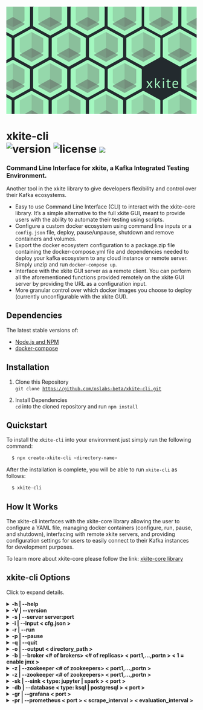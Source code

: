 ![xkite CLI](https://raw.githubusercontent.com/oslabs-beta/xkite/main/images/banner_800x450.png)
# xkite-cli <br> ![version](https://img.shields.io/badge/version-1.0.5-blue.svg) ![license](https://img.shields.io/badge/license-MIT-blue.svg) <span><a href="https://xkite.io/"><img src="https://img.shields.io/twitter/url/http/shields.io.svg?style=social" /></a></span>

### Command Line Interface for xkite, a Kafka Integrated Testing Environment.
Another tool in the xkite library to give developers flexibility and control over their Kafka ecosystems.

- Easy to use Command Line Interface (CLI) to interact with the xkite-core library. It’s a simple alternative to the full xkite GUI, meant to provide users with the ability to automate their testing using scripts.
- Configure a custom docker ecosystem using command line inputs or a <code>config.json</code> file, deploy, pause/unpause, shutdown and remove containers and volumes.
- Export the docker ecosystem configuration to a package.zip file containing the docker-compose.yml file and dependencies needed to deploy your kafka ecosystem to any cloud instance or remote server. Simply unzip and run `docker-compose up`.
- Interface with the xkite GUI server as a remote client. You can perform all the aforementioned functions provided remotely on the xkite GUI server by providing the URL as a configuration input.
- More granular control over which docker images you choose to deploy (currently unconfigurable with the xkite GUI).

## Dependencies
The latest stable versions of: 
- <a href="https://nodejs.org/en/">Node.js and NPM</a>
- <a href="https://docs.docker.com/compose/install/">docker-compose</a>

## Installation
1) Clone this Repository <br>
<code>git clone https://github.com/oslabs-beta/xkite-cli.git</code>

2) Install Dependencies <br>
<code>cd</code> into the cloned repository and run <code>npm install</code>

## Quickstart

To install the <code>xkite-cli</code> into your environment just simply run the following command:

```sh
  $ npx create-xkite-cli <directory-name>
```

After the installation is complete, you will be able to run <code>xkite-cli</code> as follows:

```sh
  $ xkite-cli
```

## How It Works

The xkite-cli interfaces with the xkite-core library allowing the user to configure a YAML file, managing docker containers (configure, run, pause, and shutdown), interfacing with remote xkite servers, and providing configuration settings for users to easily connect to their Kafka instances for development purposes.

To learn more about xkite-core please follow the link: <a href="https://github.com/oslabs-beta/xkite-core">xkite-core library</a>

## xkite-cli Options

Click to expand details.

</details>

<details><summary><b>-h | --help</b></summary>

Displays all the valid options for xkite-cli utility.

```sh
$ xkite-cli --help
       _    _ _
 __  _| | _(_) |_ ___
 \ \/ / |/ / | __/ _ \
  >  <|   <| | ||  __/
 /_/\_\_|\_\_|\__\___|

Usage: xkite-cli [options]

CLI for xkite, an Apache Kafka Prototype and Test Tool

Options:
  -V, --version                                                                   output the version number
  -s, --server <server:port>                                                      connect to an xkite server: i.e xkite-cli -s http://localhost:3000
  -i, --input <value>                                                             Input configuration file for xkite
  -b, --broker <# of brokers> <# of replicas> <port1,...,portn> <1 = enable jmx>  Kafka broker setup (default to 1 if not chosen)
  -z, --zookeeper <# of zookeepers> <port1,...,portn>                             Zookeeper setup (default to 1 if not chosen)
  -db, --database <type: ksql | postgresql> <port>                                Creates Source Database (default none if not chosen)
  -sk, --sink <type: jupyter | spark> <port>                                      Creates Sink at specified port (default none if not chosen)
  -gr, --grafana <port>                                                           Creates Grafana instance at specified port (default none if not chosen
  -pr, --prometheus <port> <scrape_interval> <evaluation_interval>                Creates Prometheus instance at specified port with settings for scrape and eval interval (in seconds)
  -r --run                                                                        Runs configured docker instances
  -p --pause                                                                      Pauses active docker instances
  -q --quit                                                                       Shuts down all docker instances and removes associated container/volumes
  -h, --help                                                                      display help for command
```

</details>

<details><summary><b>-V | --version</b></summary>

Displays the version of xkite-cli utility.

```sh
$ xkite-cli -V
       _    _ _
 __  _| | _(_) |_ ___
 \ \/ / |/ / | __/ _ \
  >  <|   <| | ||  __/
 /_/\_\_|\_\_|\__\___|

1.0.5
```

</details>

<details><summary><b>-s | --server server:port </b></summary>

Connect to a remote xkite instance such as xkite-GUI.

```sh
$ xkite-cli -s http://localhost:3000
       _    _ _
 __  _| | _(_) |_ ___
 \ \/ / |/ / | __/ _ \
  >  <|   <| | ||  __/
 /_/\_\_|\_\_|\__\___|

 Kite remote server state = Connected
```

</details>

<details><summary><b>-i | --input < cfg.json > </b></summary>

Configure a local instance of Kite using the input cfg.json. Note: an example file can be found under the reference directory.

Click to expand details.

<details><summary><b>cfg.json Format </b></summary>
Not all fields are required, those that are not are tagged as optional below. The user may choose to not inlude the optional fields for their application's needs. For more details on the KiteConfig format please see the <a href="https://github.com/oslabs-beta/xkite-core">xkite-core library</a>.

```
{
  "kafka": {
    "brokers": {
      "size": 2,
      "id": [101, 102], //optional - broker id
      "replicas": 2, //optional - number of replicas
      "ports": { //optional
        "brokers": [9092, 9093], // optional - external broker ports
        "metrics": 29092, // optional - confluent metric interface on docker net
        "jmx": [9991, 9992]; // optional - broker interface with jmx on docker net
      };
    };
    "zookeepers": {
      "size": 1;
      "ports": { //optional
        "peer": { //optional
          //does not need to be configurable, docker net only
          "internal": 2888, //optional
          "external": 3888, //optional
        };
        "client": [2181], //optional - external interface with zookeeper
      };
    };
    "jmx": { //optional
      "ports": [5566, 5567], //optional - external host port to interface with port
    };
    "spring": { //optional
      "port": 8080; //optional - external host port to interface with 8080
    };
  },
  "db": { // optional
    "name": "ksql", // either "ksql" or "postgres"
    "port": 8088, //optional - external port
    "postgresql": { // optional
      "username": "ADMIN",
      "password": "ADMIN",
      "dbname": "xkiteDB",
    };
    "ksql": { // optional
      "schema_port": 8180, //optional
    };
    "kafkaconnect": { //optional
      "port": 9000,
    };
  },
  "sink": { //optional
    "name": "spark", // either 'jupyter' | 'spark';
    "port": 9191, //optional - external webgui interface port
    "rpc_port": 7077, //optional
    "kafkaconnect": { //optional
      "port": 9001, // optional
    };
  },
  "grafana": { //optional
    "port": 3050, //optional
  },
  "prometheus": { //optional
    "port": 9090, //optional
    "scrape_interval": 10, //optional - seconds
    "evaluation_interval": 5, //optional - seconds
  },
}
```

</details>

<b>Example:</b>

```sh
$ xkite-cli -i reference/cfg.json
       _    _ _
 __  _| | _(_) |_ ___
 \ \/ / |/ / | __/ _ \
  >  <|   <| | ||  __/
 /_/\_\_|\_\_|\__\___|

Configuring docker instances...
creating Kite Config yml...
creating zookeepers...
creating brokers...
yaml configuration complete...
```

</details>

<details><summary><b>-r | --run </b></summary>

Deploys or unpauses the configured xkite instance depending on the Kite state. If the configuration is pointing to a remote server instance of xkite, it will be run on the remote server.

<details><summary><b>Example of deploying --></b></summary>

```sh
$ xkite-cli -r
       _    _ _
 __  _| | _(_) |_ ___
 \ \/ / |/ / | __/ _ \
  >  <|   <| | ||  __/
 /_/\_\_|\_\_|\__\___|

Deploying docker instances...
deploying docker containers...
Building with native build. Learn about native build in Compose here: https://docs.docker.com/go/compose-native-build/
Creating network "download_default" with the default driver
Creating volume "download_jupyterhub_data" with local driver
Creating volume "download_dashboards" with local driver
Creating volume "download_provisioning" with local driver
Creating volume "download_postgresql" with local driver
Creating postgresql ...
Creating prometheus ...
Creating zookeeper2 ...
Creating spark      ...
Creating zookeeper1 ...
Creating spark      ... done
Creating prometheus ... done
Creating grafana    ...
Creating postgresql ... done
Creating zookeeper2 ... done
Creating zookeeper1 ... done
Creating kafka2     ...
Creating kafka1     ...
Creating grafana    ... done
Creating kafka1     ... done
Creating jmx-kafka1 ...
Creating kafka2     ... done
Creating spring     ...
Creating kafka_connect_sink ...
Creating kafka_connect_src  ...
Creating jmx-kafka2         ...
Creating jmx-kafka2         ... done
Creating spring             ... done
Creating jmx-kafka1         ... done
Creating kafka_connect_sink ... done
Creating kafka_connect_src  ... done
$
```

</details>

<details><summary><b>Example of unpausing --></b></summary>

```sh
$ xkite-cli -r
       _    _ _
 __  _| | _(_) |_ ___
 \ \/ / |/ / | __/ _ \
  >  <|   <| | ||  __/
 /_/\_\_|\_\_|\__\___|

Unpausing all docker instances...
Unpausing postgresql ...
Unpausing postgresql ... done
Unpausing kafka_connect_src ...
Unpausing kafka_connect_src ... done
Unpausing kafka_connect_sink ...
Unpausing kafka_connect_sink ... done
Unpausing spark ...
Unpausing spark ... done
Unpausing prometheus ...
Unpausing prometheus ... done
Unpausing grafana ...
Unpausing grafana ... done
Unpausing zookeeper1 ...
Unpausing zookeeper1 ... done
Unpausing zookeeper2 ...
Unpausing zookeeper2 ... done
Unpausing kafka1 ...
Unpausing kafka1 ... done
Unpausing jmx-kafka1 ...
Unpausing jmx-kafka1 ... done
Unpausing kafka2 ...
Unpausing kafka2 ... done
Unpausing jmx-kafka2 ...
Unpausing jmx-kafka2 ... done
Unpausing spring ...
Unpausing spring ... done
$
```

</details>

</details>

<details><summary><b>-p | --pause </b></summary>

Deploys or unpauses the configured xkite instance depending on the Kite state. If the configuration is pointing to a remote server instance of xkite, it will be run on the remote server.

<b>Example of pausing</b>

```sh
$ xkite-cli -p
       _    _ _
 __  _| | _(_) |_ ___
 \ \/ / |/ / | __/ _ \
  >  <|   <| | ||  __/
 /_/\_\_|\_\_|\__\___|

Pausing all docker instances...
Pausing postgresql ...
Pausing postgresql ... done
Pausing kafka_connect_src ...
Pausing kafka_connect_src ... done
Pausing kafka_connect_sink ...
Pausing kafka_connect_sink ... done
Pausing spark ...
Pausing spark ... done
Pausing prometheus ...
Pausing prometheus ... done
Pausing grafana ...
Pausing grafana ... done
Pausing zookeeper1 ...
Pausing zookeeper1 ... done
Pausing zookeeper2 ...
Pausing zookeeper2 ... done
Pausing kafka1 ...
Pausing kafka1 ... done
Pausing jmx-kafka1 ...
Pausing jmx-kafka1 ... done
Pausing kafka2 ...
Pausing kafka2 ... done
Pausing jmx-kafka2 ...
Pausing jmx-kafka2 ... done
Pausing spring ...
Pausing spring ... done
$
```

</details>

<details><summary><b>-q | --quit</b></summary>

Shuts down any running xkite instances and removes all the associated container and volumes. If the configuration is pointing to a remote server instance of xkite, it will be run on the remote server.

```sh
$ xkite-cli -q
       _    _ _
 __  _| | _(_) |_ ___
 \ \/ / |/ / | __/ _ \
  >  <|   <| | ||  __/
 /_/\_\_|\_\_|\__\___|

Shutting down docker instances and removing volumes...
Stopping spring             ...
Stopping jmx-kafka2         ...
Stopping kafka_connect_src  ...
Stopping kafka_connect_sink ...
Stopping jmx-kafka1         ...
Stopping kafka2             ...
Stopping kafka1             ...
Stopping grafana            ...
Stopping prometheus         ...
Stopping zookeeper1         ...
Stopping spark              ...
Stopping zookeeper2         ...
Stopping postgresql         ...
Stopping grafana            ... done
Stopping postgresql         ... done
Stopping spring             ... done
Stopping prometheus         ... done
Stopping jmx-kafka2         ... done
Stopping jmx-kafka1         ... done
Stopping kafka_connect_sink ... done
Stopping kafka_connect_src  ... done
Stopping kafka2             ... done
Stopping spark              ... done
Stopping kafka1             ... done
Stopping zookeeper2         ... done
Stopping zookeeper1         ... done
Removing spring             ...
Removing jmx-kafka2         ...
Removing kafka_connect_src  ...
Removing kafka_connect_sink ...
Removing jmx-kafka1         ...
Removing kafka2             ...
Removing kafka1             ...
Removing grafana            ...
Removing prometheus         ...
Removing zookeeper1         ...
Removing spark              ...
Removing zookeeper2         ...
Removing postgresql         ...
Removing jmx-kafka1         ... done
Removing jmx-kafka2         ... done
Removing spark              ... done
Removing grafana            ... done
Removing spring             ... done
Removing kafka2             ... done
Removing prometheus         ... done
Removing kafka_connect_src  ... done
Removing kafka1             ... done
Removing kafka_connect_sink ... done
Removing postgresql         ... done
Removing zookeeper2         ... done
Removing zookeeper1         ... done
Removing network download_default
Removing volume download_jupyterhub_data
Removing volume download_dashboards
Removing volume download_provisioning
Removing volume download_postgresql
$
```

</details>

<details><summary><b>-o | --output < directory_path > </b></summary>

Provides the package.zip file containing the configuration needed to deploy the docker ecosystem on a cloud or external server instance. If the configuration is pointing to a remote server instance of xkite, it will be retrieved from the remote server.

```sh
$ xkite-cli -o .
       _    _ _
 __  _| | _(_) |_ ___
 \ \/ / |/ / | __/ _ \
  >  <|   <| | ||  __/
 /_/\_\_|\_\_|\__\___|

Getting package build zip...
$ ls package.zip  -lth
-rw-rw-r-- 1 user user 69M Mar 15 13:47 package.zip
$ unzip -l package.zip
Archive:  package.zip
  Length      Date    Time    Name
---------  ---------- -----   ----
        0  2023-03-15 13:47   config/
    10605  2023-03-15 13:47   config/cfg.json
     8736  2023-03-15 13:47   docker-compose.yml
        0  2023-03-15 13:47   grafana/
        0  2023-03-15 13:47   grafana/dashboards/
   117425  2023-03-15 13:47   grafana/dashboards/kafka-metrics_rev4.json
        0  2023-03-15 13:47   grafana/provisioning/
        0  2023-03-15 13:47   grafana/provisioning/dashboards/
      869  2023-03-15 13:47   grafana/provisioning/dashboards/metrics.yaml
        0  2023-03-15 13:47   grafana/provisioning/datasources/
     1532  2023-03-15 13:47   grafana/provisioning/datasources/datasource.yaml
        0  2023-03-15 13:47   jmx/
        0  2023-03-15 13:47   jmx/exporter/
    24808  2023-03-15 13:47   jmx/exporter/template.yml
    15914  2023-03-15 13:47   jmx/jmxConfigKafka1.yml
    15914  2023-03-15 13:47   jmx/jmxConfigKafka2.yml
        0  2023-03-15 13:47   kafkaconnect/
      152  2023-03-15 13:47   kafkaconnect/Dockerfile
      540  2023-03-15 13:47   kafkaconnect/README.md
        0  2023-03-15 13:47   ksql/
     2534  2023-03-15 13:47   ksql/testscript.sql
        0  2023-03-15 13:47   postgresql/
     1338  2023-03-15 13:47   postgresql/init.sql
        0  2023-03-15 13:47   prometheus/
      227  2023-03-15 13:47   prometheus/prometheus.yml
        0  2023-03-15 13:47   spring/
 75383987  2023-03-15 13:47   spring/app.jar
      755  2023-03-15 13:47   spring/application.yml
---------                     -------
 75585336                     28 files
```

</details>

<details><summary><b>-b | --broker <# of brokers> <# of replicas> < port1,...,portn > < 1 = enable jmx ></b></summary>

Creates a configuration of Kafka brokers as defined in the the input arguments. If no zookeeper configuration is added, it will default to only one zookeeper container. See example below:

```sh
$ xkite-cli -b 2 2 9092,9093
       _    _ _
 __  _| | _(_) |_ ___
 \ \/ / |/ / | __/ _ \
  >  <|   <| | ||  __/
 /_/\_\_|\_\_|\__\___|

Configuring docker instances...
creating Kite Config yml...
creating zookeepers...
creating brokers...
yaml configuration complete...
$ xkite-cli -r
       _    _ _
 __  _| | _(_) |_ ___
 \ \/ / |/ / | __/ _ \
  >  <|   <| | ||  __/
 /_/\_\_|\_\_|\__\___|

Deploying docker instances...
deploying docker containers...
Building with native build. Learn about native build in Compose here: https://docs.docker.com/go/compose-native-build/
Creating network "download_default" with the default driver
Creating volume "download_jupyterhub_data" with local driver
Creating volume "download_dashboards" with local driver
Creating volume "download_provisioning" with local driver
Creating zookeeper1 ...
Creating zookeeper1 ... done
Creating kafka2     ...
Creating kafka1     ...
Creating kafka2     ... done
Creating kafka1     ... done
docker deployment successful

```

</details>

<details><summary><b>-z | --zookeeper <# of zookeepers> < port1,...,portn ></b></summary>

Creates a configuration of Kafka Zookeepers as defined in the the input arguments. If no broker configuration is added, it will default to using two broker containers. See example below:

```sh
$ xkite-cli -z 2 2181,2182
       _    _ _
 __  _| | _(_) |_ ___
 \ \/ / |/ / | __/ _ \
  >  <|   <| | ||  __/
 /_/\_\_|\_\_|\__\___|

Configuring docker instances...
creating Kite Config yml...
creating zookeepers...
creating brokers...
yaml configuration complete...
$ xkite-cli -r
       _    _ _
 __  _| | _(_) |_ ___
 \ \/ / |/ / | __/ _ \
  >  <|   <| | ||  __/
 /_/\_\_|\_\_|\__\___|

Deploying docker instances...
deploying docker containers...
Building with native build. Learn about native build in Compose here: https://docs.docker.com/go/compose-native-build/
Creating network "download_default" with the default driver
Creating volume "download_jupyterhub_data" with local driver
Creating volume "download_dashboards" with local driver
Creating volume "download_provisioning" with local driver
Creating zookeeper1 ...
Creating zookeeper1 ... done
Creating zookeeper1 ... done
Creating zookeeper2 ... done
Creating kafka2     ...
Creating kafka1     ...
Creating kafka2     ... done
Creating kafka1     ... done
docker deployment successful

```

</details>

<details><summary><b>-z | --zookeeper <# of zookeepers> < port1,...,portn ></b></summary>

Creates a configuration of Kafka Zookeepers as defined in the the input arguments. If no broker configuration is added, it will default to using two broker containers. See example below:

```sh
$ xkite-cli -z 2 2181,2182
       _    _ _
 __  _| | _(_) |_ ___
 \ \/ / |/ / | __/ _ \
  >  <|   <| | ||  __/
 /_/\_\_|\_\_|\__\___|

Configuring docker instances...
creating Kite Config yml...
creating zookeepers...
creating brokers...
yaml configuration complete...
$ xkite-cli -r
       _    _ _
 __  _| | _(_) |_ ___
 \ \/ / |/ / | __/ _ \
  >  <|   <| | ||  __/
 /_/\_\_|\_\_|\__\___|

Deploying docker instances...
deploying docker containers...
Building with native build. Learn about native build in Compose here: https://docs.docker.com/go/compose-native-build/
Creating network "download_default" with the default driver
Creating volume "download_jupyterhub_data" with local driver
Creating volume "download_dashboards" with local driver
Creating volume "download_provisioning" with local driver
Creating zookeeper1 ...
Creating zookeeper1 ... done
Creating zookeeper1 ... done
Creating zookeeper2 ... done
Creating kafka2     ...
Creating kafka1     ...
Creating kafka2     ... done
Creating kafka1     ... done
docker deployment successful

```

</details>

<details><summary><b>-sk | --sink < type: jupyter | spark > < port > </b></summary>

Creates a configuration with the sink provided. The sink can be either 'jupyter' or 'spark' at this time. If no Broker or Zookeepers are defined in the the input arguments. A default or two brokers and one zookeeper containers will be used. See example below:

```sh
$ xkite-cli -sk jupyter
       _    _ _
 __  _| | _(_) |_ ___
 \ \/ / |/ / | __/ _ \
  >  <|   <| | ||  __/
 /_/\_\_|\_\_|\__\___|

Configuring docker instances...
creating Kite Config yml...
creating zookeepers...
creating brokers...
yaml configuration complete...
$ xkite-cli -r
       _    _ _
 __  _| | _(_) |_ ___
 \ \/ / |/ / | __/ _ \
  >  <|   <| | ||  __/
 /_/\_\_|\_\_|\__\___|

Deploying docker instances...
deploying docker containers...
Building with native build. Learn about native build in Compose here: https://docs.docker.com/go/compose-native-build/
Creating network "download_default" with the default driver
Creating volume "download_jupyterhub_data" with local driver
Creating volume "download_dashboards" with local driver
Creating volume "download_provisioning" with local driver
Pulling jupyter (jupyterhub/jupyterhub:)...
latest: Pulling from jupyterhub/jupyterhub
Digest: sha256:0d20df5083b3bc200c143fa1cef61fd11a103f1e8f5324a6c34bc77b97a22bba
Status: Downloaded newer image for jupyterhub/jupyterhub:latest
Creating zookeeper1 ...
Creating jupyter    ...
Creating jupyter    ... done
Creating zookeeper1 ... done
Creating kafka1     ...
Creating kafka2     ...
Creating kafka2     ... done
Creating kafka1     ... done
Creating kafka_connect_sink ...
Creating kafka_connect_sink ... done
docker deployment successful
```

</details>

<details><summary><b>-db | --database < type: ksql | postgresql > < port > </b></summary>

Creates a configuration with the database source provided. The souce can be either 'ksql' or 'postgresql' at this time. If no Broker or Zookeepers are defined in the the input arguments. A default or two brokers and one zookeeper containers will be used. See example below:

```sh
$ xkite-cli -db ksql
       _    _ _
 __  _| | _(_) |_ ___
 \ \/ / |/ / | __/ _ \
  >  <|   <| | ||  __/
 /_/\_\_|\_\_|\__\___|

Configuring docker instances...
creating Kite Config yml...
creating zookeepers...
creating brokers...
yaml configuration complete...
$ xkite-cli -r
       _    _ _
 __  _| | _(_) |_ ___
 \ \/ / |/ / | __/ _ \
  >  <|   <| | ||  __/
 /_/\_\_|\_\_|\__\___|

Deploying docker instances...
deploying docker containers...
Building with native build. Learn about native build in Compose here: https://docs.docker.com/go/compose-native-build/
Creating network "download_default" with the default driver
Creating volume "download_jupyterhub_data" with local driver
Creating volume "download_dashboards" with local driver
Creating volume "download_provisioning" with local driver
Pulling ksql (confluentinc/ksqldb-server:)...
latest: Pulling from confluentinc/ksqldb-server

```

</details>

<details><summary><b>-gr | --grafana < port > </b></summary>

Creates a configuration with a grafana container at external port provided. If no Broker or Zookeepers are defined in the the input arguments it will use two brokers, one zookeeper, a prometheus, a spring and a JMX instances for the configuration. See example below:

```sh
$ xkite-cli -gr 3050
       _    _ _
 __  _| | _(_) |_ ___
 \ \/ / |/ / | __/ _ \
  >  <|   <| | ||  __/
 /_/\_\_|\_\_|\__\___|

Configuring docker instances...
creating Kite Config yml...
creating zookeepers...
creating brokers...
yaml configuration complete...
$ xkite-cli -r
       _    _ _
 __  _| | _(_) |_ ___
 \ \/ / |/ / | __/ _ \
  >  <|   <| | ||  __/
 /_/\_\_|\_\_|\__\___|

Deploying docker instances...
deploying docker containers...
Building with native build. Learn about native build in Compose here: https://docs.docker.com/go/compose-native-build/
Creating network "download_default" with the default driver
Creating volume "download_jupyterhub_data" with local driver
Creating volume "download_dashboards" with local driver
Creating volume "download_provisioning" with local driver
Creating prometheus ...
Creating zookeeper1 ...
Creating prometheus ... done
Creating grafana    ...
Creating zookeeper1 ... done
Creating kafka1     ...
Creating kafka2     ...
Creating grafana    ... done
Creating kafka2     ... done
Creating kafka1     ... done
Creating jmx-kafka2 ...
Creating jmx-kafka1 ...
Creating spring     ...
Creating jmx-kafka2 ... done
Creating spring     ... done
Creating jmx-kafka1 ... done
docker deployment successful
```

</details>

<details><summary><b>-pr | --prometheus < port > < scrape_interval > < evaluation_interval ></b></summary>

Creates a configuration with a prometheus container at external port provided and with scrape/evaluation interval settings. If no interval settings are provide, then defaults will be used. If no Broker or Zookeepers are defined in the the input arguments it will use two brokers, one zookeeper, a spring and a JMX instances for the configuration. See example below:

```sh
$ xkite-cli -pr 9099 20 10
       _    _ _
 __  _| | _(_) |_ ___
 \ \/ / |/ / | __/ _ \
  >  <|   <| | ||  __/
 /_/\_\_|\_\_|\__\___|

Configuring docker instances...
creating Kite Config yml...
creating zookeepers...
creating brokers...
yaml configuration complete...
$ xkite-cli -r
       _    _ _
 __  _| | _(_) |_ ___
 \ \/ / |/ / | __/ _ \
  >  <|   <| | ||  __/
 /_/\_\_|\_\_|\__\___|

Deploying docker instances...
deploying docker containers...
Building with native build. Learn about native build in Compose here: https://docs.docker.com/go/compose-native-build/
Creating network "download_default" with the default driver
Creating volume "download_jupyterhub_data" with local driver
Creating volume "download_dashboards" with local driver
Creating volume "download_provisioning" with local driver
Creating zookeeper1 ...
Creating prometheus ...
Creating prometheus ... done
Creating zookeeper1 ... done
Creating kafka2     ...
Creating kafka1     ...
Creating kafka2     ... done
Creating kafka1     ... done
Creating jmx-kafka2 ...
Creating spring     ...
Creating jmx-kafka1 ...
Creating jmx-kafka2 ... done
Creating jmx-kafka1 ... done
Creating spring     ... done
```

</details>
